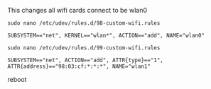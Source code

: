 This changes all wifi cards connect to be wlan0

`sudo nano /etc/udev/rules.d/98-custom-wifi.rules`

    SUBSYSTEM=="net", KERNEL=="wlan*", ACTION=="add", NAME="wlan0"

`sudo nano /etc/udev/rules.d/99-custom-wifi.rules`

    SUBSYSTEM=="net", ACTION=="add", ATTR{type}=="1", ATTR{address}=="98:03:cf:*:*:*", NAME="wlan1"

reboot

